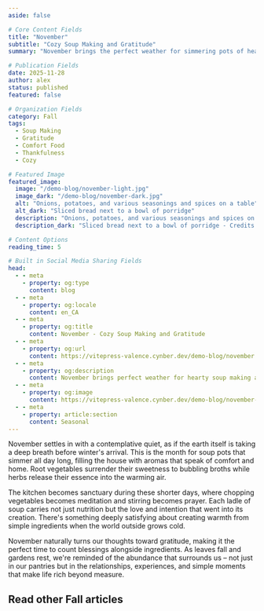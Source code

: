```yaml
---
aside: false

# Core Content Fields
title: "November"
subtitle: "Cozy Soup Making and Gratitude"
summary: "November brings the perfect weather for simmering pots of hearty soup and cultivating gratitude as autumn deepens. Embrace the comfort of warm kitchens and the practice of thankfulness as nature prepares for winter's rest."

# Publication Fields
date: 2025-11-28
author: alex
status: published
featured: false

# Organization Fields
category: Fall
tags:
  - Soup Making
  - Gratitude
  - Comfort Food
  - Thankfulness
  - Cozy

# Featured Image
featured_image:
  image: "/demo-blog/november-light.jpg"
  image_dark: "/demo-blog/november-dark.jpg"
  alt: "Onions, potatoes, and various seasonings and spices on a table"
  alt_dark: "Sliced bread next to a bowl of porridge"
  description: "Onions, potatoes, and various seasonings and spices on a table - Credits to Syd Wachs on Unsplash"
  description_dark: "Sliced bread next to a bowl of porridge - Credits to Kelly Sikkema on Unsplash"

# Content Options
reading_time: 5

# Built in Social Media Sharing Fields
head:
  - - meta
    - property: og:type
      content: blog
  - - meta
    - property: og:locale
      content: en_CA
  - - meta
    - property: og:title
      content: November - Cozy Soup Making and Gratitude
  - - meta
    - property: og:url
      content: https://vitepress-valence.cynber.dev/demo-blog/november
  - - meta
    - property: og:description
      content: November brings perfect weather for hearty soup making and cultivating gratitude.
  - - meta
    - property: og:image
      content: https://vitepress-valence.cynber.dev/demo-blog/november-dark.jpg
  - - meta
    - property: article:section
      content: Seasonal
---
```


<VpvArticleHeader 
    returnLink="/blog-demo"
    returnText="Back to Seasonal Blog"
/>

November settles in with a contemplative quiet, as if the earth itself is taking a deep breath before winter's arrival. This is the month for soup pots that simmer all day long, filling the house with aromas that speak of comfort and home. Root vegetables surrender their sweetness to bubbling broths while herbs release their essence into the warming air.

The kitchen becomes sanctuary during these shorter days, where chopping vegetables becomes meditation and stirring becomes prayer. Each ladle of soup carries not just nutrition but the love and intention that went into its creation. There's something deeply satisfying about creating warmth from simple ingredients when the world outside grows cold.

November naturally turns our thoughts toward gratitude, making it the perfect time to count blessings alongside ingredients. As leaves fall and gardens rest, we're reminded of the abundance that surrounds us – not just in our pantries but in the relationships, experiences, and simple moments that make life rich beyond measure.

## Read other Fall articles

<VpvArticleList
    format="vertical"
    sortOrder="ascending"
    filterCategories="Fall"
    maxCards="2"
    :excludeURLs="[
        '/demo-blog/november'
    ]"
    articlesDataKey="demoBlogData"
  />